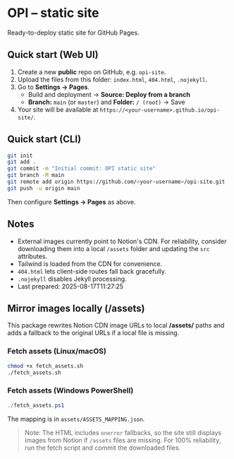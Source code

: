 # OPI – static site

Ready-to-deploy static site for GitHub Pages.

## Quick start (Web UI)
1. Create a new **public** repo on GitHub, e.g. `opi-site`.
2. Upload the files from this folder: `index.html`, `404.html`, `.nojekyll`.
3. Go to **Settings → Pages**.
   - Build and deployment → **Source: Deploy from a branch**
   - **Branch:** `main` (or `master`) and **Folder:** `/ (root)` → Save
4. Your site will be available at `https://<your-username>.github.io/opi-site/`.

## Quick start (CLI)
```bash
git init
git add .
git commit -m "Initial commit: OPI static site"
git branch -M main
git remote add origin https://github.com/<your-username>/opi-site.git
git push -u origin main
```
Then configure **Settings → Pages** as above.

## Notes
- External images currently point to Notion's CDN. For reliability, consider downloading them into a local `/assets` folder and updating the `src` attributes.
- Tailwind is loaded from the CDN for convenience.
- `404.html` lets client-side routes fall back gracefully.
- `.nojekyll` disables Jekyll processing.
- Last prepared: 2025-08-17T11:27:25


## Mirror images locally (/assets)

This package rewrites Notion CDN image URLs to local **/assets/** paths and adds a fallback to the original URLs if a local file is missing.

### Fetch assets (Linux/macOS)
```bash
chmod +x fetch_assets.sh
./fetch_assets.sh
```

### Fetch assets (Windows PowerShell)
```powershell
./fetch_assets.ps1
```

The mapping is in `assets/ASSETS_MAPPING.json`.

> Note: The HTML includes `onerror` fallbacks, so the site still displays images from Notion if `/assets` files are missing. For 100% reliability, run the fetch script and commit the downloaded files.
